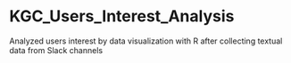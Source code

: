 # KGC_Users_Interest_Analysis
Analyzed users interest by data visualization with R after collecting textual data from Slack channels
